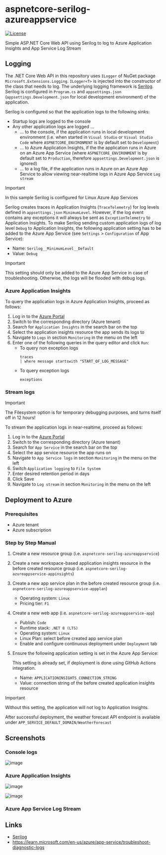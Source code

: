 # aspnetcore-serilog-azureappservice

[![License](https://img.shields.io/badge/license-Apache%20License%202.0-blue.svg)](https://github.com/rufer7/aspnetcore-serilog-azureappservice/blob/main/LICENSE)

Simple ASP.NET Core Web API using Serilog to log to Azure Application Insights and App Service Log Stream

## Logging

The .NET Core Web API in this repository uses `ILogger` of NuGet package `Microsoft.Extensions.Logging`. `ILogger<T>` is injected into the constructor of the class that needs to log.
The underlying logging framework is [Serilog](https://serilog.net/). Serilog is configured in `Program.cs` and `appsettings.json` (`appsettings.Development.json` for local development environment) of the application.

Serilog is configured so that the application logs to the following sinks:

- Startup logs are logged to the console
- Any other application logs are logged ...
  - ... to the console, if the application runs in local development environment (i.e. when started in `Visual Studio` or `Visual Studio Code` where `ASPNETCORE_ENVIRONMENT` is by default set to `Development`)
  - ... to Azure Application Insights, if the the application runs in Azure on an Azure App Service (where `ASPNETCORE_ENVIRONMENT` is by default set to `Production`, therefore `appsettings.Development.json` is ignored)
  - ... to a log file, if the application runs in Azure on an Azure App Service to allow viewing near-realtime logs in Azure App Service `Log stream`

> [!IMPORTANT]  
> In this sample Serilog is configured for Linux Azure App Services

Serilog creates traces in Application Insights (`TraceTelemetry`) for log levels defined in `appsettings.json` `MinimumLevel`. However, if the log event contains any exceptions it will always be sent as `ExceptionTelemetry` to Application Insights.
To make Serilog sending custom application logs of log level `Debug` to Application Insights, the following application setting has to be added to the Azure App Service (see `Settings` > `Configuration` of App Service):

- Name: `Serilog__MinimumLevel__Default`
- Value: `Debug`

> [!IMPORTANT]
> This setting should only be added to the Azure App Service in case of troubleshooting. Otherwise, the logs will be flooded with debug logs.

### Azure Application Insights

To query the application logs in Azure Application Insights, proceed as follows:

1. Log in to the [Azure Portal](https://portal.azure.com/)
2. Switch to the corresponding directory (Azure tenant)
3. Search for `Application Insights` in the search bar on the top
4. Select the application insights resource the app sends its logs to
5. Navigate to `Logs` in section `Monitoring` in the menu on the left
6. Enter one of the following queries in the query editor and click `Run`:
   - To query non exception logs
     ```
     traces
     | where message startswith "START_OF_LOG_MESSAGE"
     ```
   - To query exception logs
     ```
     exceptions
     ```

### Stream logs

> [!IMPORTANT]  
> The Filesystem option is for temporary debugging purposes, and turns itself off in 12 hours!

To stream the application logs in near-realtime, proceed as follows:

1. Log in to the [Azure Portal](https://portal.azure.com/)
2. Switch to the corresponding directory (Azure tenant)
3. Search for `App Service` in the search bar on the top
4. Select the app service resource the app runs on
5. Navigate to `App Service logs` in section `Monitoring` in the menu on the left
6. Switch `Application logging` to `File System`
7. Enter desired retention period in days
8. Click Save
9. Navigate to `Log stream` in section `Monitoring` in the menu on the left

## Deployment to Azure

### Prerequisites

- Azure tenant
- Azure subscription

### Step by Step Manual

1. Create a new resource group (i.e. `aspnetcore-serilog-azureappservice`)
1. Create a new workspace-based application insights resource in the before created resource group (i.e. `aspnetcore-serilog-azureappservice-appinsights`)
1. Create a new app service plan in the before created resource group (i.e. `aspnetcore-serilog-azureappservice-appplan`)

   - Operating system: `Linux`
   - Pricing tier: `F1`

1. Create a new web app (i.e. `aspnetcore-serilog-azureappservice-app`)

   - Publish: `Code`
   - Runtime stack: `.NET 8 (LTS)`
   - Operating system: `Linux`
   - Linux Plan: select before created app service plan
   - Enable and configure continuous deployment under `Deployment` tab

1. Ensure the following application setting is set in the Azure App Service:

   This setting is already set, if deployment is done using GitHub Actions integration.

   - Name: `APPLICATIONINSIGHTS_CONNECTION_STRING`
   - Value: connection string of the before created application insights resource

> [!IMPORTANT]
> Without this setting, the application will not log to Application Insights.

After successful deployment, the weather forecast API endpoint is available under `APP_SERVICE_DEFAULT_DOMAIN/WeatherForecast`

## Screenshots

### Console logs

![image](https://github.com/rufer7/aspnetcore-serilog-azureappservice/assets/5937292/8e993089-81f0-4b35-a261-01e5b333de09)

### Azure Application Insights

![image](https://github.com/rufer7/aspnetcore-serilog-azureappservice/assets/5937292/82ad950e-0668-4328-bd4b-a98c858293d9)

![image](https://github.com/rufer7/aspnetcore-serilog-azureappservice/assets/5937292/4fb0705f-dd0b-42e6-869d-309b16e1ffc1)

### Azure App Service Log Stream



## Links

- [Serilog](https://serilog.net/)
- https://learn.microsoft.com/en-us/azure/app-service/troubleshoot-diagnostic-logs
